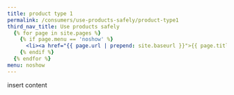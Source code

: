 ```yaml
---
title: product type 1 
permalink: /consumers/use-products-safely/product-type1
third_nav_title: Use products safely
  {% for page in site.pages %}
    {% if page.menu == 'noshow' %}
      <li><a href="{{ page.url | prepend: site.baseurl }}">{{ page.title }}</a></li>
    {% endif %}
  {% endfor %}
menu: noshow
---
```


insert content

